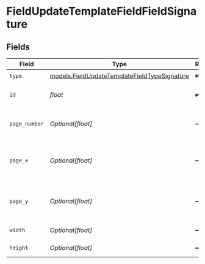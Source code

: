 # FieldUpdateTemplateFieldFieldSignature


## Fields

| Field                                                                                              | Type                                                                                               | Required                                                                                           | Description                                                                                        |
| -------------------------------------------------------------------------------------------------- | -------------------------------------------------------------------------------------------------- | -------------------------------------------------------------------------------------------------- | -------------------------------------------------------------------------------------------------- |
| `type`                                                                                             | [models.FieldUpdateTemplateFieldTypeSignature](../models/fieldupdatetemplatefieldtypesignature.md) | :heavy_check_mark:                                                                                 | N/A                                                                                                |
| `id`                                                                                               | *float*                                                                                            | :heavy_check_mark:                                                                                 | The ID of the field to update.                                                                     |
| `page_number`                                                                                      | *Optional[float]*                                                                                  | :heavy_minus_sign:                                                                                 | The page number the field will be on.                                                              |
| `page_x`                                                                                           | *Optional[float]*                                                                                  | :heavy_minus_sign:                                                                                 | The X coordinate of where the field will be placed.                                                |
| `page_y`                                                                                           | *Optional[float]*                                                                                  | :heavy_minus_sign:                                                                                 | The Y coordinate of where the field will be placed.                                                |
| `width`                                                                                            | *Optional[float]*                                                                                  | :heavy_minus_sign:                                                                                 | The width of the field.                                                                            |
| `height`                                                                                           | *Optional[float]*                                                                                  | :heavy_minus_sign:                                                                                 | The height of the field.                                                                           |